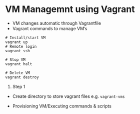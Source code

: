 # VM Managemnt using Vagrant
- VM changes automatic through Vagrantfile
- Vagrant commands to manage VM’s
```
# Install/start VM
vagrant up
# Remote login 
vagrant ssh 

# Stop VM
vagrant halt

# Delete VM
vagrant destroy
```

1. Step 1
  -  Create directory to store vagrant files e.g. `vagrant-vms`


- Provisioning VM/Executing commands & scripts
